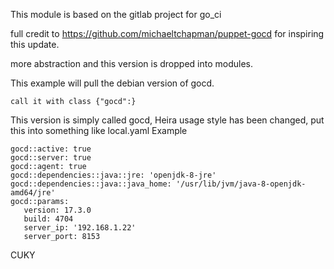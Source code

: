 This module is based on the gitlab project for go_ci

full credit to https://github.com/michaeltchapman/puppet-gocd for inspiring this update.

more abstraction and this version is dropped into modules. 

This example will pull the debian version of gocd.  
```
call it with class {"gocd":}
```
This version is simply called gocd, Heira usage style has been changed, put this into something like local.yaml
Example 
```
gocd::active: true
gocd::server: true
gocd::agent: true
gocd::dependencies::java::jre: 'openjdk-8-jre'
gocd::dependencies::java::java_home: '/usr/lib/jvm/java-8-openjdk-amd64/jre'
gocd::params:
   version: 17.3.0
   build: 4704
   server_ip: '192.168.1.22'
   server_port: 8153

```

CUKY
